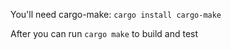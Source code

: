 You'll need cargo-make: `cargo install cargo-make`

After you can run `cargo make` to build and test
